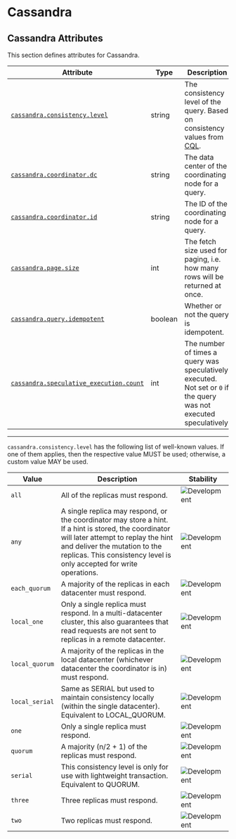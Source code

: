 <!-- NOTE: THIS FILE IS AUTOGENERATED. DO NOT EDIT BY HAND. -->
<!-- see templates/registry/markdown/attribute_namespace.md.j2 -->

# Cassandra

## Cassandra Attributes

This section defines attributes for Cassandra.

| Attribute | Type | Description | Examples | Stability |
|---|---|---|---|---|
| <a id="cassandra-consistency-level" href="#cassandra-consistency-level">`cassandra.consistency.level`</a> | string | The consistency level of the query. Based on consistency values from [CQL](https://docs.datastax.com/en/cassandra-oss/3.0/cassandra/dml/dmlConfigConsistency.html). | `all`; `each_quorum`; `quorum` | ![Development](https://img.shields.io/badge/-development-blue) |
| <a id="cassandra-coordinator-dc" href="#cassandra-coordinator-dc">`cassandra.coordinator.dc`</a> | string | The data center of the coordinating node for a query. | `us-west-2` | ![Development](https://img.shields.io/badge/-development-blue) |
| <a id="cassandra-coordinator-id" href="#cassandra-coordinator-id">`cassandra.coordinator.id`</a> | string | The ID of the coordinating node for a query. | `be13faa2-8574-4d71-926d-27f16cf8a7af` | ![Development](https://img.shields.io/badge/-development-blue) |
| <a id="cassandra-page-size" href="#cassandra-page-size">`cassandra.page.size`</a> | int | The fetch size used for paging, i.e. how many rows will be returned at once. | `5000` | ![Development](https://img.shields.io/badge/-development-blue) |
| <a id="cassandra-query-idempotent" href="#cassandra-query-idempotent">`cassandra.query.idempotent`</a> | boolean | Whether or not the query is idempotent. |  | ![Development](https://img.shields.io/badge/-development-blue) |
| <a id="cassandra-speculative-execution-count" href="#cassandra-speculative-execution-count">`cassandra.speculative_execution.count`</a> | int | The number of times a query was speculatively executed. Not set or `0` if the query was not executed speculatively. | `0`; `2` | ![Development](https://img.shields.io/badge/-development-blue) |

---

`cassandra.consistency.level` has the following list of well-known values. If one of them applies, then the respective value MUST be used; otherwise, a custom value MAY be used.

| Value  | Description | Stability |
|---|---|---|
| `all` | All of the replicas must respond. | ![Development](https://img.shields.io/badge/-development-blue) |
| `any` | A single replica may respond, or the coordinator may store a hint. If a hint is stored, the coordinator will later attempt to replay the hint and deliver the mutation to the replicas. This consistency level is only accepted for write operations. | ![Development](https://img.shields.io/badge/-development-blue) |
| `each_quorum` | A majority of the replicas in each datacenter must respond. | ![Development](https://img.shields.io/badge/-development-blue) |
| `local_one` | Only a single replica must respond. In a multi-datacenter cluster, this also guarantees that read requests are not sent to replicas in a remote datacenter. | ![Development](https://img.shields.io/badge/-development-blue) |
| `local_quorum` | A majority of the replicas in the local datacenter (whichever datacenter the coordinator is in) must respond. | ![Development](https://img.shields.io/badge/-development-blue) |
| `local_serial` | Same as SERIAL but used to maintain consistency locally (within the single datacenter). Equivalent to LOCAL_QUORUM. | ![Development](https://img.shields.io/badge/-development-blue) |
| `one` | Only a single replica must respond. | ![Development](https://img.shields.io/badge/-development-blue) |
| `quorum` | A majority (n/2 + 1) of the replicas must respond. | ![Development](https://img.shields.io/badge/-development-blue) |
| `serial` | This consistency level is only for use with lightweight transaction. Equivalent to QUORUM. | ![Development](https://img.shields.io/badge/-development-blue) |
| `three` | Three replicas must respond. | ![Development](https://img.shields.io/badge/-development-blue) |
| `two` | Two replicas must respond. | ![Development](https://img.shields.io/badge/-development-blue) |

